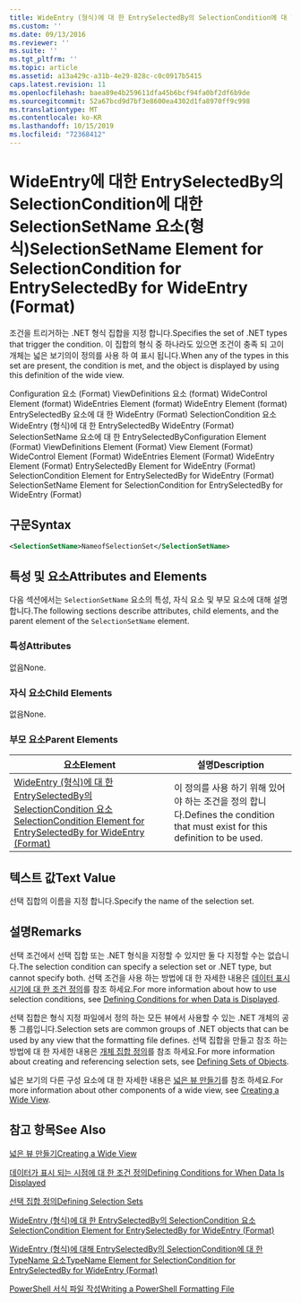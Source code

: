 ```yaml
---
title: WideEntry (형식)에 대 한 EntrySelectedBy의 SelectionCondition에 대 한 SelectionSetName 요소 | Microsoft Docs
ms.custom: ''
ms.date: 09/13/2016
ms.reviewer: ''
ms.suite: ''
ms.tgt_pltfrm: ''
ms.topic: article
ms.assetid: a13a429c-a31b-4e29-828c-c0c0917b5415
caps.latest.revision: 11
ms.openlocfilehash: baea89e4b259611dfa45b6bcf94fa0bf2df6b9de
ms.sourcegitcommit: 52a67bcd9d7bf3e8600ea4302d1fa8970ff9c998
ms.translationtype: MT
ms.contentlocale: ko-KR
ms.lasthandoff: 10/15/2019
ms.locfileid: "72368412"
---
```

# <a name="selectionsetname-element-for-selectioncondition-for-entryselectedby-for-wideentry-format"></a><span data-ttu-id="9cb18-102">WideEntry에 대한 EntrySelectedBy의 SelectionCondition에 대한 SelectionSetName 요소(형식)</span><span class="sxs-lookup"><span data-stu-id="9cb18-102">SelectionSetName Element for SelectionCondition for EntrySelectedBy for WideEntry (Format)</span></span>

<span data-ttu-id="9cb18-103">조건을 트리거하는 .NET 형식 집합을 지정 합니다.</span><span class="sxs-lookup"><span data-stu-id="9cb18-103">Specifies the set of .NET types that trigger the condition.</span></span> <span data-ttu-id="9cb18-104">이 집합의 형식 중 하나라도 있으면 조건이 충족 되 고이 개체는 넓은 보기의이 정의를 사용 하 여 표시 됩니다.</span><span class="sxs-lookup"><span data-stu-id="9cb18-104">When any of the types in this set are present, the condition is met, and the object is displayed by using this definition of the wide view.</span></span>

<span data-ttu-id="9cb18-105">Configuration 요소 (Format) ViewDefinitions 요소 (format) WideControl Element (format) WideEntries Element (format) WideEntry Element (format) EntrySelectedBy 요소에 대 한 WideEntry (Format) SelectionCondition 요소 WideEntry (형식)에 대 한 EntrySelectedBy WideEntry (Format) SelectionSetName 요소에 대 한 EntrySelectedBy</span><span class="sxs-lookup"><span data-stu-id="9cb18-105">Configuration Element (Format) ViewDefinitions Element (Format) View Element (Format) WideControl Element (Format) WideEntries Element (Format) WideEntry Element (Format) EntrySelectedBy Element for WideEntry (Format) SelectionCondition Element for EntrySelectedBy for WideEntry (Format) SelectionSetName Element for SelectionCondition for EntrySelectedBy for WideEntry (Format)</span></span>

## <a name="syntax"></a><span data-ttu-id="9cb18-106">구문</span><span class="sxs-lookup"><span data-stu-id="9cb18-106">Syntax</span></span>

```xml
<SelectionSetName>NameofSelectionSet</SelectionSetName>
```

## <a name="attributes-and-elements"></a><span data-ttu-id="9cb18-107">특성 및 요소</span><span class="sxs-lookup"><span data-stu-id="9cb18-107">Attributes and Elements</span></span>

<span data-ttu-id="9cb18-108">다음 섹션에서는 `SelectionSetName` 요소의 특성, 자식 요소 및 부모 요소에 대해 설명 합니다.</span><span class="sxs-lookup"><span data-stu-id="9cb18-108">The following sections describe attributes, child elements, and the parent element of the `SelectionSetName` element.</span></span>

### <a name="attributes"></a><span data-ttu-id="9cb18-109">특성</span><span class="sxs-lookup"><span data-stu-id="9cb18-109">Attributes</span></span>

<span data-ttu-id="9cb18-110">없음</span><span class="sxs-lookup"><span data-stu-id="9cb18-110">None.</span></span>

### <a name="child-elements"></a><span data-ttu-id="9cb18-111">자식 요소</span><span class="sxs-lookup"><span data-stu-id="9cb18-111">Child Elements</span></span>

<span data-ttu-id="9cb18-112">없음</span><span class="sxs-lookup"><span data-stu-id="9cb18-112">None.</span></span>

### <a name="parent-elements"></a><span data-ttu-id="9cb18-113">부모 요소</span><span class="sxs-lookup"><span data-stu-id="9cb18-113">Parent Elements</span></span>

|<span data-ttu-id="9cb18-114">요소</span><span class="sxs-lookup"><span data-stu-id="9cb18-114">Element</span></span>|<span data-ttu-id="9cb18-115">설명</span><span class="sxs-lookup"><span data-stu-id="9cb18-115">Description</span></span>|
|-------------|-----------------|
|[<span data-ttu-id="9cb18-116">WideEntry (형식)에 대 한 EntrySelectedBy의 SelectionCondition 요소</span><span class="sxs-lookup"><span data-stu-id="9cb18-116">SelectionCondition Element for EntrySelectedBy for WideEntry (Format)</span></span>](./selectioncondition-element-for-entryselectedby-for-widecontrol-format.md)|<span data-ttu-id="9cb18-117">이 정의를 사용 하기 위해 있어야 하는 조건을 정의 합니다.</span><span class="sxs-lookup"><span data-stu-id="9cb18-117">Defines the condition that must exist for this definition to be used.</span></span>|

## <a name="text-value"></a><span data-ttu-id="9cb18-118">텍스트 값</span><span class="sxs-lookup"><span data-stu-id="9cb18-118">Text Value</span></span>

<span data-ttu-id="9cb18-119">선택 집합의 이름을 지정 합니다.</span><span class="sxs-lookup"><span data-stu-id="9cb18-119">Specify the name of the selection set.</span></span>

## <a name="remarks"></a><span data-ttu-id="9cb18-120">설명</span><span class="sxs-lookup"><span data-stu-id="9cb18-120">Remarks</span></span>

<span data-ttu-id="9cb18-121">선택 조건에서 선택 집합 또는 .NET 형식을 지정할 수 있지만 둘 다 지정할 수는 없습니다.</span><span class="sxs-lookup"><span data-stu-id="9cb18-121">The selection condition can specify a selection set or .NET type, but cannot specify both.</span></span> <span data-ttu-id="9cb18-122">선택 조건을 사용 하는 방법에 대 한 자세한 내용은 [데이터 표시 시기에 대 한 조건 정의](./defining-conditions-for-displaying-data.md)를 참조 하세요.</span><span class="sxs-lookup"><span data-stu-id="9cb18-122">For more information about how to use selection conditions, see [Defining Conditions for when Data is Displayed](./defining-conditions-for-displaying-data.md).</span></span>

<span data-ttu-id="9cb18-123">선택 집합은 형식 지정 파일에서 정의 하는 모든 뷰에서 사용할 수 있는 .NET 개체의 공통 그룹입니다.</span><span class="sxs-lookup"><span data-stu-id="9cb18-123">Selection sets are common groups of .NET objects that can be used by any view that the formatting file defines.</span></span> <span data-ttu-id="9cb18-124">선택 집합을 만들고 참조 하는 방법에 대 한 자세한 내용은 [개체 집합 정의](./defining-selection-sets.md)를 참조 하세요.</span><span class="sxs-lookup"><span data-stu-id="9cb18-124">For more information about creating and referencing selection sets, see [Defining Sets of Objects](./defining-selection-sets.md).</span></span>

<span data-ttu-id="9cb18-125">넓은 보기의 다른 구성 요소에 대 한 자세한 내용은 [넓은 뷰 만들기](./creating-a-wide-view.md)를 참조 하세요.</span><span class="sxs-lookup"><span data-stu-id="9cb18-125">For more information about other components of a wide view, see [Creating a Wide View](./creating-a-wide-view.md).</span></span>

## <a name="see-also"></a><span data-ttu-id="9cb18-126">참고 항목</span><span class="sxs-lookup"><span data-stu-id="9cb18-126">See Also</span></span>

[<span data-ttu-id="9cb18-127">넓은 뷰 만들기</span><span class="sxs-lookup"><span data-stu-id="9cb18-127">Creating a Wide View</span></span>](./creating-a-wide-view.md)

[<span data-ttu-id="9cb18-128">데이터가 표시 되는 시점에 대 한 조건 정의</span><span class="sxs-lookup"><span data-stu-id="9cb18-128">Defining Conditions for When Data Is Displayed</span></span>](./defining-conditions-for-displaying-data.md)

[<span data-ttu-id="9cb18-129">선택 집합 정의</span><span class="sxs-lookup"><span data-stu-id="9cb18-129">Defining Selection Sets</span></span>](./defining-selection-sets.md)

[<span data-ttu-id="9cb18-130">WideEntry (형식)에 대 한 EntrySelectedBy의 SelectionCondition 요소</span><span class="sxs-lookup"><span data-stu-id="9cb18-130">SelectionCondition Element for EntrySelectedBy for WideEntry (Format)</span></span>](./selectioncondition-element-for-entryselectedby-for-widecontrol-format.md)

[<span data-ttu-id="9cb18-131">WideEntry (형식)에 대해 EntrySelectedBy의 SelectionCondition에 대 한 TypeName 요소</span><span class="sxs-lookup"><span data-stu-id="9cb18-131">TypeName Element for SelectionCondition for EntrySelectedBy for WideEntry (Format)</span></span>](./typename-element-for-selectioncondition-for-entryselectedby-for-widecontrol-format.md)

[<span data-ttu-id="9cb18-132">PowerShell 서식 파일 작성</span><span class="sxs-lookup"><span data-stu-id="9cb18-132">Writing a PowerShell Formatting File</span></span>](./writing-a-powershell-formatting-file.md)
